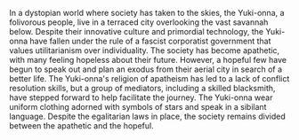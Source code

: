 In a dystopian world where society has taken to the skies, the Yuki-onna, a folivorous people, live in a terraced city overlooking the vast savannah below. Despite their innovative culture and primordial technology, the Yuki-onna have fallen under the rule of a fascist corporatist government that values utilitarianism over individuality. The society has become apathetic, with many feeling hopeless about their future. However, a hopeful few have begun to speak out and plan an exodus from their aerial city in search of a better life. The Yuki-onna's religion of apatheism has led to a lack of conflict resolution skills, but a group of mediators, including a skilled blacksmith, have stepped forward to help facilitate the journey. The Yuki-onna wear uniform clothing adorned with symbols of stars and speak in a sibilant language. Despite the egalitarian laws in place, the society remains divided between the apathetic and the hopeful.